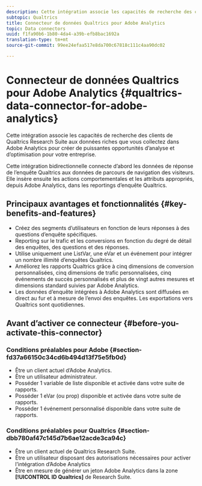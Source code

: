 ```yaml
---
description: Cette intégration associe les capacités de recherche des clients de Qualtrics Research Suite aux données riches que vous collectez dans Adobe Analytics pour créer de puissantes opportunités d’analyse et d’optimisation pour votre entreprise.
subtopic: Qualtrics
title: Connecteur de données Qualtrics pour Adobe Analytics
topic: Data connectors
uuid: f1fa90b6-1b80-4da4-a39b-efb8bac1692a
translation-type: tm+mt
source-git-commit: 99ee24efaa517e8da700c67818c111c4aa90dc02

---
```



# Connecteur de données Qualtrics pour Adobe Analytics {#qualtrics-data-connector-for-adobe-analytics}

Cette intégration associe les capacités de recherche des clients de Qualtrics Research Suite aux données riches que vous collectez dans Adobe Analytics pour créer de puissantes opportunités d’analyse et d’optimisation pour votre entreprise.

Cette intégration bidirectionnelle connecte d’abord les données de réponse de l’enquête Qualtrics aux données de parcours de navigation des visiteurs. Elle insère ensuite les actions comportementales et les attributs appropriés, depuis Adobe Analytics, dans les reportings d’enquête Qualtrics.

## Principaux avantages et fonctionnalités {#key-benefits-and-features}

* Créez des segments d’utilisateurs en fonction de leurs réponses à des questions d’enquête spécifiques.
* Reporting sur le trafic et les conversions en fonction du degré de détail des enquêtes, des questions et des réponses.
* Utilise uniquement une ListVar, une eVar et un événement pour intégrer un nombre illimité d’enquêtes Qualtrics.
* Améliorez les rapports Qualtrics grâce à cinq dimensions de conversion personnalisées, cinq dimensions de trafic personnalisées, cinq événements de succès personnalisés et plus de vingt autres mesures et dimensions standard suivies par Adobe Analytics.
* Les données d’enquête intégrées à Adobe Analytics sont diffusées en direct au fur et à mesure de l’envoi des enquêtes. Les exportations vers Qualtrics sont quotidiennes.

## Avant d’activer ce connecteur {#before-you-activate-this-connector}

### Conditions préalables pour Adobe {#section-fd37a66150c34cd6b494d13f75e5fb0d}

* Être un client actuel d’Adobe Analytics.
* Être un utilisateur administrateur.
* Posséder 1 variable de liste disponible et activée dans votre suite de rapports.
* Posséder 1 eVar (ou prop) disponible et activée dans votre suite de rapports.
* Posséder 1 événement personnalisé disponible dans votre suite de rapports.

### Conditions préalables pour Qualtrics {#section-dbb780af47c145d7b6ae12acde3ca94c}

* Être un client actuel de Qualtrics Research Suite.
* Être un utilisateur disposant des autorisations nécessaires pour activer l’intégration d’Adobe Analytics
* Être en mesure de générer un jeton Adobe Analytics dans la zone **[!UICONTROL ID Qualtrics]** de Research Suite.
